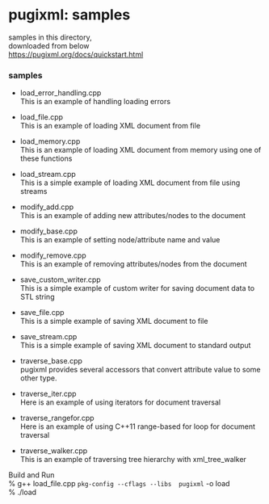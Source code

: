 pugixml: samples
===============

samples in this directory, <br/>
downloaded from below <br/>
https://pugixml.org/docs/quickstart.html <br/>

### samples
- load_error_handling.cpp <br/>
This is an example of handling loading errors <br/>

- load_file.cpp <br/>
This is an example of loading XML document from file <br/>

- load_memory.cpp <br/>
This is an example of loading XML document from memory using one of these functions <br/>

- load_stream.cpp <br/>
This is a simple example of loading XML document from file using streams <br/>

- modify_add.cpp <br/>
This is an example of adding new attributes/nodes to the document <br/>

- modify_base.cpp <br/>
This is an example of setting node/attribute name and value <br/>

- modify_remove.cpp <br/>
This is an example of removing attributes/nodes from the document <br/>

- save_custom_writer.cpp <br/>
This is a simple example of custom writer for saving document data to STL string <br/>

- save_file.cpp <br/>
This is a simple example of saving XML document to file <br/>

- save_stream.cpp <br/>
This is a simple example of saving XML document to standard output <br/>

- traverse_base.cpp <br/>
pugixml provides several accessors that convert attribute value to some other type. <br/>

- traverse_iter.cpp <br/>
Here is an example of using iterators for document traversal

- traverse_rangefor.cpp <br/>
Here is an example of using C++11 range-based for loop for document traversal <br/>

- traverse_walker.cpp <br/>
This is an example of traversing tree hierarchy with xml_tree_walker <br/>

Build and Run <br/>
% g++  load_file.cpp `pkg-config --cflags --libs  pugixml` -o load <br/>
% ./load <br/>


